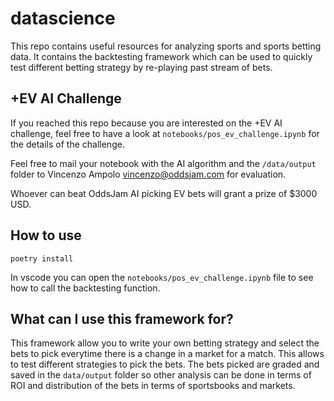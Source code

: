 # datascience

This repo contains useful resources for analyzing sports and sports betting data.
It contains the backtesting framework which can be used to quickly test different betting strategy by re-playing past stream of bets.

## +EV AI Challenge

If you reached this repo because you are interested on the +EV AI challenge, feel free to have a look at `notebooks/pos_ev_challenge.ipynb` for the details of the challenge.

Feel free to mail your notebook with the AI algorithm and the `/data/output` folder to Vincenzo Ampolo <vincenzo@oddsjam.com> for evaluation.

Whoever can beat OddsJam AI picking EV bets will grant a prize of $3000 USD.

## How to use

```
poetry install
```

In vscode you can open the `notebooks/pos_ev_challenge.ipynb` file to see how to call the backtesting function.


## What can I use this framework for?

This framework allow you to write your own betting strategy and select the bets to pick everytime there is a change in a market for a match.
This allows to test different strategies to pick the bets. The bets picked are graded and saved in the `data/output` folder so other analysis can be done in terms of ROI and distribution of the bets in terms of sportsbooks and markets.

